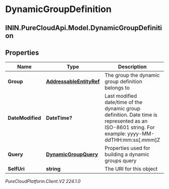 # DynamicGroupDefinition

## ININ.PureCloudApi.Model.DynamicGroupDefinition

## Properties

|Name | Type | Description | Notes|
|------------ | ------------- | ------------- | -------------|
| **Group** | [**AddressableEntityRef**](AddressableEntityRef) | The group the dynamic group definition belongs to | |
| **DateModified** | **DateTime?** | Last modified date/time of the dynamic group definition. Date time is represented as an ISO-8601 string. For example: yyyy-MM-ddTHH:mm:ss[.mmm]Z | |
| **Query** | [**DynamicGroupQuery**](DynamicGroupQuery) | Properties used for building a dynamic groups query | |
| **SelfUri** | **string** | The URI for this object | [optional] |



_PureCloudPlatform.Client.V2 224.1.0_

